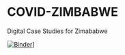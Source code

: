 # COVID-ZIMBABWE
Digital Case Studies for Zimababwe

[![Binder](https://beta.mybinder.org/badge.svg)](https://beta.mybinder.org/v2/gh/admojj/COVID-ZIMBABWE/master)] 

